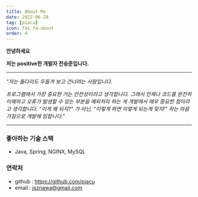 ```yaml
---
title: About Me
date: 2022-06-28
tag: [piacu]
icon: fas fa-about
order: 4
---
```


**안녕하세요**

**저는** **positive한 개발자 전승준입니다.**

-------------------------

*"저는 돌다리도 두들겨 보고 건너려는 사람입니다.*

*프로그램에서 가장 중요한 거는 안전성이라고 생각합니다. 그래서 언제나  코드를 완전히 이해하고 오류가 발생할 수 있는 부분을  예외처리 하는 게 개발에서 매우 중요한 점이라고 생각합니다.*
*“이게 왜 되지?” 가 아닌, “이렇게 하면 이렇게 되는게 맞지!” 하는 마음가짐으로 개발에 임합니다."*

--------------------------



### 좋아하는 기술 스택

* Java, Spring, NGINX, MySQL



### 연락처

* github : https://github.com/piacu
* email : jsznawa@gmail.com

